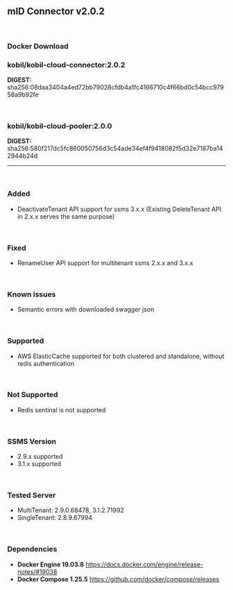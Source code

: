 
## mID Connector v2.0.2

<br/>

### **Docker Download**

### kobil/kobil-cloud-connector:2.0.2
**DIGEST:** sha256:08daa3404a4ed72bb79028cfdb4a1fc4166710c4f66bd0c54bcc97958a9b92fe

<br/>

### kobil/kobil-cloud-pooler:2.0.0
**DIGEST:** sha256:580f217dc5fc860050756d3c54ade34ef4f9418082f5d32e7187ba142944b24d

------------------------------------
<br/>

### Added
* DeactivateTenant API support for ssms 3.x.x (Existing DeleteTenant API in 2.x.x serves the same purpose)


<br/>


### Fixed
* RenameUser API support for multitenant ssms 2.x.x and 3.x.x

<br/>

### Known issues
* Semantic errors with downloaded swagger json

<br/>

### Supported
* AWS ElasticCache supported for both clustered and standalone, without redis authentication

<br/>

### Not Supported
* Redis sentinal is not supported

<br/>

### SSMS Version
* 2.9.x supported
* 3.1.x supported


<br/>

### Tested Server
* MultiTenant: 2.9.0.68478, 3.1.2.71992
* SingleTenant: 2.8.9.67994

<br/>

### Dependencies
* **Docker Engine 19.03.8**
https://docs.docker.com/engine/release-notes/#19038
* **Docker Compose 1.25.5**
https://github.com/docker/compose/releases

